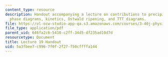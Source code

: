 ```yaml
---
content_type: resource
description: Handout accompanying a lecture on contributions to precipitate hardening,
  phase diagrams, kinetics, Ostwald ripening, and TTT diagrams.
file: https://ol-ocw-studio-app-qa.s3.amazonaws.com/courses/3-40j-physical-metallurgy-fall-2009/5a3fbee7c9967f0f2f27f50cffffa144_MIT3_40JF09_fig19.pdf
file_type: application/pdf
parent_uid: 646fa2c6-5410-c2ff-34d5-df235ad10d7d
resourcetype: Document
title: Lecture 19 Handout
uid: 5a3fbee7-c996-7f0f-2f27-f50cffffa144
---
```

